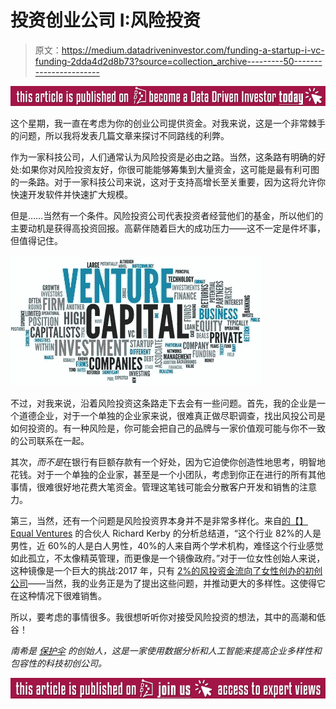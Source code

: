 # 投资创业公司 I:风险投资

> 原文：<https://medium.datadriveninvestor.com/funding-a-startup-i-vc-funding-2dda4d2d8b73?source=collection_archive---------50----------------------->

[![](img/17d7f796e3981a63966d07f8c0b3e60c.png)](http://www.track.datadriveninvestor.com/BecomeDDItealI1)

这个星期，我一直在考虑为你的创业公司提供资金。对我来说，这是一个非常棘手的问题，所以我将发表几篇文章来探讨不同路线的利弊。

作为一家科技公司，人们通常认为风险投资是必由之路。当然，这条路有明确的好处:如果你对风险投资友好，你很可能能够筹集到大量资金，这可能是最有利可图的一条路。对于一家科技公司来说，这对于支持高增长至关重要，因为这将允许你快速开发软件并快速扩大规模。

但是……当然有一个条件。风险投资公司代表投资者经营他们的基金，所以他们的主要动机是获得高投资回报。高薪伴随着巨大的成功压力——这不一定是件坏事，但值得记住。

![](img/dc1cb8b49c1ca35adfba7824c8e8d9b9.png)

不过，对我来说，沿着风险投资这条路走下去会有一些问题。首先，我的企业是一个道德企业，对于一个单独的企业家来说，很难真正做尽职调查，找出风投公司是如何投资的。有一种风险是，你可能会把自己的品牌与一家价值观可能与你不一致的公司联系在一起。

其次，*而不是*在银行有巨额存款有一个好处，因为它迫使你创造性地思考，明智地花钱。对于一个单独的企业家，甚至是一个小团队，考虑到你正在进行的所有其他事情，很难很好地花费大笔资金。管理这笔钱可能会分散客户开发和销售的注意力。

第三，当然，还有一个问题是风险投资界本身并不是非常多样化。来自[的【】Equal Ventures](https://medium.com/@kerby/where-did-you-go-to-school-bde54d846188) 的合伙人 Richard Kerby 的分析总结道，“这个行业 82%的人是男性，近 60%的人是白人男性，40%的人来自两个学术机构，难怪这个行业感觉如此孤立，不太像精英管理，而更像是一个镜像政府。”对于一位女性创始人来说，这种镜像是一个巨大的挑战:2017 年，只有 [2%的风投资金流向了女性创办的初创公司](http://fortune.com/2018/01/31/female-founders-venture-capital-2017/)——当然，我的业务正是为了提出这些问题，并推动更大的多样性。这使得它在这种情况下很难销售。

所以，要考虑的事情很多。我很想听听你对接受风险投资的想法，其中的高潮和低谷！

*南希是* [*保护伞*](https://www.umbrellaanalytics.net) *的创始人，这是一家使用数据分析和人工智能来提高企业多样性和包容性的科技初创公司。*

[![](img/e2cbc822a2bedfe54be48f1b1387f52b.png)](http://www.track.datadriveninvestor.com/ExpertViewI1B)